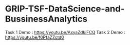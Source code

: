 # GRIP-TSF-DataScience-and-BussinessAnalytics
Task 1 Demo : https://youtu.be/AxyaZdkiFCQ
Task 2 Demo : https://youtu.be/f0PfaZZctd0
